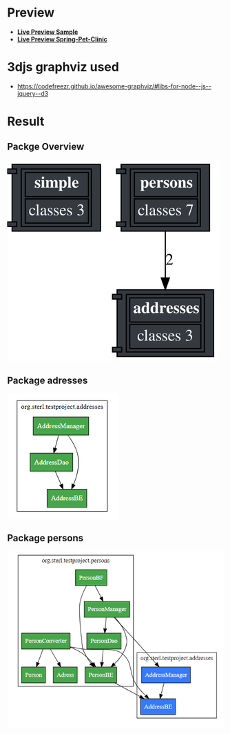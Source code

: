 # Preview

- **[Live Preview Sample](https://sterlp.github.io/open-architect/sample.html)**
- **[Live Preview Spring-Pet-Clinic](https://sterlp.github.io/open-architect/Spring-Pet-Clinic.html)**


# 3djs graphviz used
- https://codefreezr.github.io/awesome-graphviz/#libs-for-node--js--jquery--d3

# Result

## Packge Overview
<img src="test.project.svg">

## Package adresses
<img src="addresses.png">

## Package persons

<img src="persons.png">
